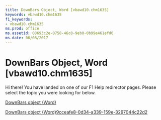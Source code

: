 ```yaml
---
title: DownBars Object, Word [vbawd10.chm1635]
keywords: vbawd10.chm1635
f1_keywords:
- vbawd10.chm1635
ms.prod: office
ms.assetid: 08693c2e-0758-46c8-9eb0-0b99e461efd6
ms.date: 06/08/2017
---
```



# DownBars Object, Word [vbawd10.chm1635]

Hi there! You have landed on one of our F1 Help redirector pages. Please select the topic you were looking for below.

[DownBars object (Word)](http://msdn.microsoft.com/library/d0cf170e-0c58-2d01-a4b2-1eaf65dbfa3c%28Office.15%29.aspx)

[DownBars object (Word)9cceafe8-0d34-a339-159e-3297044c22d2](http://msdn.microsoft.com/library/9cceafe8-0d34-a339-159e-3297044c22d2%28Office.15%29.aspx)


